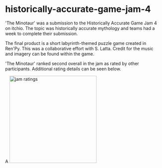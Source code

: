 # historically-accurate-game-jam-4

'The Minotaur' was a submission to the Historically Accurate Game Jam 4 on itchio.  The topic was historically accurate mythology and teams had a week to complete their submission.

The final product is a short labyrinth-themed puzzle game created in Ren'Py.  This was a collaborative effort with S. Latta. Credit for the music and imagery can be found within the game.

'The Minotaur' ranked second overall in the jam as rated by other participants.  Additional rating details can be seen below.

A <img width="280" alt="jam ratings" src="https://user-images.githubusercontent.com/59377701/125166302-37888e80-e158-11eb-9385-d1ea727b46d9.png">

